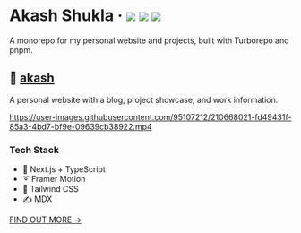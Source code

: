 <div>
  <h1>
    Akash Shukla
    &middot;
    <img src="https://img.shields.io/website?style=flat-square&url=https%3A%2F%2Fwww.theakashshukla.github.io"/>
    <img src="https://img.shields.io/github/deployments/theakashshukla/theakashshukla.github.io/production?label=production&style=flat-square"/>
    <img src="https://img.shields.io/github/commit-activity/m/theakashshukla/theakashshukla.github.io?style=flat-square"/>
  </h1>
</div>

A monorepo for my personal website and projects, built with Turborepo and pnpm.

## 📘 [akash](https://www.akash)

A personal website with a blog, project showcase, and work information.

https://user-images.githubusercontent.com/95107212/210668021-fd49431f-85a3-4bd7-bf9e-09639cb38922.mp4

### Tech Stack

- 🚀 Next.js + TypeScript
- ➰ Framer Motion
- 🍃 Tailwind CSS
- ✍ MDX

[FIND OUT MORE →](apps/akash)
